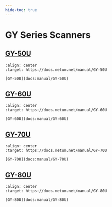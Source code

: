 ```yaml
---
hide-toc: true
---
```


# GY Series Scanners

## [GY-50U](docs:manual/GY-50U)

```{figure} ../media/series/GY-50U.jpg
:align: center
:target: https://docs.netum.net/manual/GY-50U

[GY-50U](docs:manual/GY-50U)
```


## [GY-60U](docs:manual/GY-60U)


```{figure} ../media/series/GY-60U.jpg
:align: center
:target: https://docs.netum.net/manual/GY-60U

[GY-60U](docs:manual/GY-60U)
```

## [GY-70U](docs:manual/GY-70U)


```{figure} ../media/series/GY-70U.jpg
:align: center
:target: https://docs.netum.net/manual/GY-70U

[GY-70U](docs:manual/GY-70U)
```

## [GY-80U](docs:manual/GY-80U)

```{figure} ../media/series/GY-80U.jpg
:align: center
:target: https://docs.netum.net/manual/GY-80U

[GY-80U](docs:manual/GY-80U)
```
